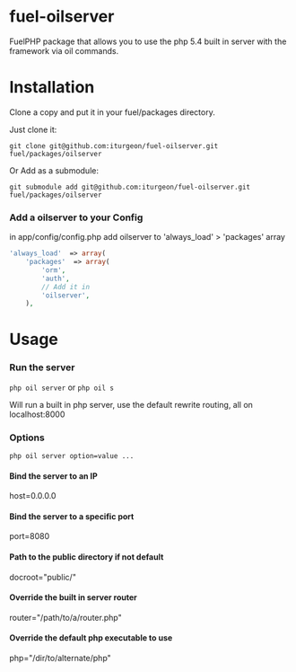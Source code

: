 fuel-oilserver
==============

FuelPHP package that allows you to use the php 5.4 built in server with the framework via oil commands.



Installation
============

Clone a copy and put it in your fuel/packages directory.

Just clone it:

```git clone git@github.com:iturgeon/fuel-oilserver.git fuel/packages/oilserver```

Or Add as a submodule:

```git submodule add git@github.com:iturgeon/fuel-oilserver.git fuel/packages/oilserver```


### Add a oilserver to your Config

in app/config/config.php add oilserver to 'always_load' > 'packages' array

```php
'always_load'  => array(
	'packages'  => array(
		'orm',
		'auth',
		// Add it in
		'oilserver',
	),
```


Usage
======

### Run the server

```php oil server``` or ```php oil s```

Will run a built in php server, use the default rewrite routing, all on localhost:8000

### Options

```php oil server option=value ...```

#### Bind the server to an IP
host=0.0.0.0

#### Bind the server to a specific port
port=8080

#### Path to the public directory if not default
docroot="public/"

#### Override the built in server router
router="/path/to/a/router.php"

#### Override the default php executable to use
php="/dir/to/alternate/php"
